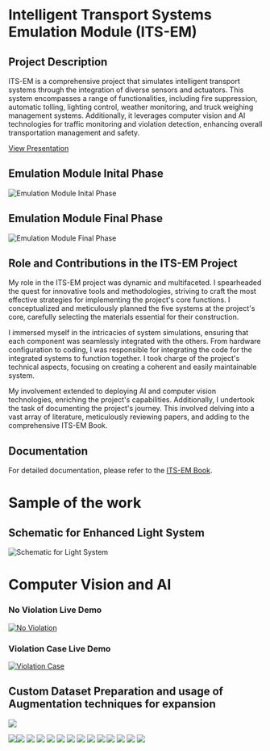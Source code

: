# Intelligent Transport Systems Emulation Module (ITS-EM)

## Project Description
ITS-EM is a comprehensive project that simulates intelligent transport systems through the integration of diverse sensors and actuators. This system encompasses a range of functionalities, including fire suppression, automatic tolling, lighting control, weather monitoring, and truck weighing management systems. Additionally, it leverages computer vision and AI technologies for traffic monitoring and violation detection, enhancing overall transportation management and safety.

[View Presentation](https://docs.google.com/presentation/d/1V8RBJFCrqOC-tag7L3ZRnW5d_6oPWTgM/edit?usp=drive_link&ouid=104931728493082077503&rtpof=true&sd=true)

## Emulation Module Inital Phase
![Emulation Module Inital Phase](utils/Emulation_module_initial_phase.png)
## Emulation Module Final Phase
![Emulation Module Final Phase](utils/Emulation_module_final_phase.png)

## Role and Contributions in the ITS-EM Project
My role in the ITS-EM project was dynamic and multifaceted. I spearheaded the quest for innovative tools and methodologies, striving to craft the most effective strategies for implementing the project's core functions. I conceptualized and meticulously planned the five systems at the project's core, carefully selecting the materials essential for their construction.

I immersed myself in the intricacies of system simulations, ensuring that each component was seamlessly integrated with the others. From hardware configuration to coding, I was responsible for integrating the code for the integrated systems to function together. I took charge of the project's technical aspects, focusing on creating a coherent and easily maintainable system.

My involvement extended to deploying AI and computer vision technologies, enriching the project's capabilities. Additionally, I undertook the task of documenting the project's journey. This involved delving into a vast array of literature, meticulously reviewing papers, and adding to the comprehensive ITS-EM Book.

## Documentation
For detailed documentation, please refer to the [ITS-EM Book](https://drive.google.com/file/d/12P-qfl6ml71CUFh0LEgbUWC9Y-F2KPwD/view?usp=drive_link).


# Sample of the work


## Schematic for Enhanced Light System
![Schematic for Light System](utils/Schematic_ITS_Light_System_2024-06-27.svg)


# Computer Vision and AI

### No Violation Live Demo
[![No Violation](utils/no_violation.jpeg)](https://drive.google.com/file/d/170lICK4FRQ9mWbUs2A2TnqqJhbgYh_OA/view?usp=drive_link)

### Violation Case Live Demo
[![Violation Case](utils/violation_case.jpeg)](https://drive.google.com/file/d/1ycqegICpJIfDYUsGRmJ0UoSQ0QRkdLdl/view?usp=drive_link)


## Custom Dataset Preparation and usage of Augmentation techniques for expansion
![](utils/custom_dataset_augmentation.png)



![](utils/0001.svg)![](utils/0002.svg)
![](utils/0003.svg)
![](utils/0004.svg)
![](utils/0005.svg)
![](utils/0006.svg)
![](utils/0007.svg)
![](utils/0008.svg)
![](utils/0009.svg)
![](utils/0010.svg)
![](utils/0011.svg)
![](utils/0012.svg)
![](utils/0013.svg)
![](utils/0014.svg)

